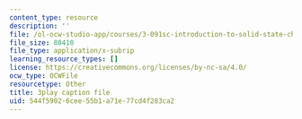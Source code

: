 ```yaml
---
content_type: resource
description: ''
file: /ol-ocw-studio-app/courses/3-091sc-introduction-to-solid-state-chemistry-fall-2010/544f59026cee55b1a71e77cd4f283ca2_h1dWUja7_5A.vtt
file_size: 80410
file_type: application/x-subrip
learning_resource_types: []
license: https://creativecommons.org/licenses/by-nc-sa/4.0/
ocw_type: OCWFile
resourcetype: Other
title: 3play caption file
uid: 544f5902-6cee-55b1-a71e-77cd4f283ca2
---
```

